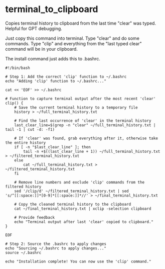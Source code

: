 # terminal_to_clipboard
Copies terminal history to clipboard from the last time "clear" was typed. Helpful for GPT debugging.
 
Just copy this command into terminal. 
Type "clear" and do some commands.
Type "clip" and everything from the "last typed clear" command will be in your clipboard.

The install command just adds this to .bashrc.

```
#!/bin/bash

# Step 1: Add the correct 'clip' function to ~/.bashrc
echo "Adding 'clip' function to ~/.bashrc..."

cat << 'EOF' >> ~/.bashrc

# Function to capture terminal output after the most recent 'clear'
clip() {
    # Save the current terminal history to a temporary file
    history > ~/full_terminal_history.txt

    # Find the last occurrence of 'clear' in the terminal history
    last_clear_line=$(grep -n "clear" ~/full_terminal_history.txt | tail -1 | cut -d: -f1)

    # If 'clear' was found, grab everything after it, otherwise take the entire history
    if [ -n "$last_clear_line" ]; then
        tail -n +$((last_clear_line + 1)) ~/full_terminal_history.txt > ~/filtered_terminal_history.txt
    else
        cat ~/full_terminal_history.txt > ~/filtered_terminal_history.txt
    fi

    # Remove line numbers and exclude 'clip' commands from the filtered history
    sed '/clip/d' ~/filtered_terminal_history.txt | sed 's/^[[:space:]]*[0-9]*[[:space:]]*//' > ~/final_terminal_history.txt

    # Copy the cleaned terminal history to the clipboard
    cat ~/final_terminal_history.txt | xclip -selection clipboard

    # Provide feedback
    echo "Terminal output after last 'clear' copied to clipboard."
}

EOF

# Step 2: Source the .bashrc to apply changes
echo "Sourcing ~/.bashrc to apply changes..."
source ~/.bashrc

echo "Installation complete! You can now use the 'clip' command."
```
